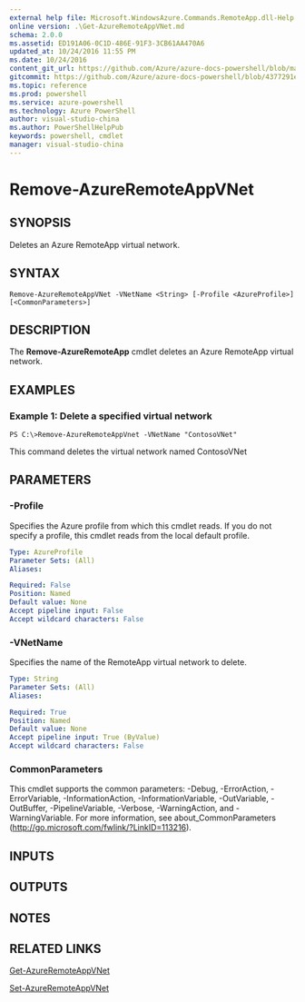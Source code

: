 ```yaml
---
external help file: Microsoft.WindowsAzure.Commands.RemoteApp.dll-Help.xml
online version: .\Get-AzureRemoteAppVNet.md
schema: 2.0.0
ms.assetid: ED191A06-0C1D-486E-91F3-3CB61AA470A6
updated_at: 10/24/2016 11:55 PM
ms.date: 10/24/2016
content_git_url: https://github.com/Azure/azure-docs-powershell/blob/master/azureps-cmdlets-docs/ServiceManagement/Azure.RemoteApp/v0.9.8/Remove-AzureRemoteAppVNet.md
gitcommit: https://github.com/Azure/azure-docs-powershell/blob/4377291ee360e58e2c1c5d644155daf6a0279055/azureps-cmdlets-docs/ServiceManagement/Azure.RemoteApp/v0.9.8/Remove-AzureRemoteAppVNet.md
ms.topic: reference
ms.prod: powershell
ms.service: azure-powershell
ms.technology: Azure PowerShell
author: visual-studio-china
ms.author: PowerShellHelpPub
keywords: powershell, cmdlet
manager: visual-studio-china
---
```


# Remove-AzureRemoteAppVNet

## SYNOPSIS
Deletes an Azure RemoteApp virtual network.

## SYNTAX

```
Remove-AzureRemoteAppVNet -VNetName <String> [-Profile <AzureProfile>] [<CommonParameters>]
```

## DESCRIPTION
The **Remove-AzureRemoteApp** cmdlet deletes an Azure RemoteApp virtual network.

## EXAMPLES

### Example 1: Delete a specified virtual network
```
PS C:\>Remove-AzureRemoteAppVnet -VNetName "ContosoVNet"
```

This command deletes the virtual network named ContosoVNet

## PARAMETERS

### -Profile
Specifies the Azure profile from which this cmdlet reads.
If you do not specify a profile, this cmdlet reads from the local default profile.

```yaml
Type: AzureProfile
Parameter Sets: (All)
Aliases: 

Required: False
Position: Named
Default value: None
Accept pipeline input: False
Accept wildcard characters: False
```

### -VNetName
Specifies the name of the RemoteApp virtual network to delete.

```yaml
Type: String
Parameter Sets: (All)
Aliases: 

Required: True
Position: Named
Default value: None
Accept pipeline input: True (ByValue)
Accept wildcard characters: False
```

### CommonParameters
This cmdlet supports the common parameters: -Debug, -ErrorAction, -ErrorVariable, -InformationAction, -InformationVariable, -OutVariable, -OutBuffer, -PipelineVariable, -Verbose, -WarningAction, and -WarningVariable. For more information, see about_CommonParameters (http://go.microsoft.com/fwlink/?LinkID=113216).

## INPUTS

## OUTPUTS

## NOTES

## RELATED LINKS

[Get-AzureRemoteAppVNet](xref:ServiceManagement/Azure.RemoteApp/v0.9.8/Get-AzureRemoteAppVNet.md)

[Set-AzureRemoteAppVNet](xref:ServiceManagement/Azure.RemoteApp/v0.9.8/Set-AzureRemoteAppVNet.md)


